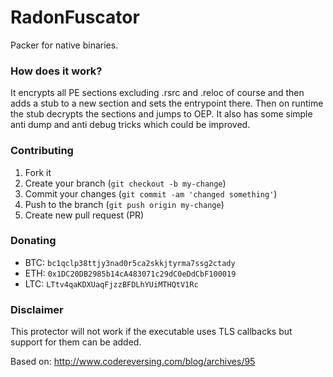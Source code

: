 # RadonFuscator
Packer for native binaries.

### How does it work?
It encrypts all PE sections excluding .rsrc and .reloc of course and then adds a stub to a new section and sets the entrypoint there.
Then on runtime the stub decrypts the sections and jumps to OEP. It also has some simple anti dump and anti debug tricks which could be improved.

### Contributing
1. Fork it
2. Create your branch (`git checkout -b my-change`)
3. Commit your changes (`git commit -am 'changed something'`)
4. Push to the branch (`git push origin my-change`)
5. Create new pull request (PR)

### Donating
- BTC: `bc1qclp38ttjy3nad0r5ca2skkjtyrma7ssg2ctady`
- ETH: `0x1DC20DB2985b14cA483071c29dC0eDdCbF100019`
- LTC: `LTtv4qaKDXUaqFjzzBFDLhYUiMTHQtV1Rc`

### Disclaimer
This protector will not work if the executable uses TLS callbacks but support for them can be added.

Based on: http://www.codereversing.com/blog/archives/95
